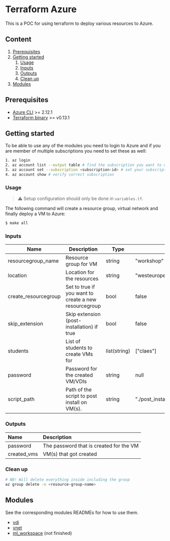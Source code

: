 # Terraform Azure
This is a POC for using terraform to deploy various resources to Azure.

## Content
1. [Prerequisites](#prerequisites)
2. [Getting started](#getting-started)
    1. [Usage](#usage)
    2. [Inputs](#inputs)
    3. [Outputs](#outputs)
    4. [Clean up](#clean-up)
3. [Modules](#modules)

## Prerequisites
- [Azure CLI](https://docs.microsoft.com/en-us/cli/azure/install-azure-cli) >= 2.12.1
- [Terraform binary](https://www.terraform.io/downloads.html) >= v0.13.1

## Getting started
To be able to use any of the modules you need to login to Azure and if you are member of multiple subscriptions 
you need to set these as well:
```sh
1. az login
2. az account list --output table # find the subscription you want to use
3. az account set --subscription <subscription-id> # set your subscription id as active subscription
4. az account show # verify correct subscription
```

### Usage
> :warning: Setup configuration should only be done in `variables.tf`.

The following command will create a resource group, virtual network and finally deploy a VM to Azure:
```sh
$ make all
```

### Inputs
| Name | Description | Type | Default | Required |
|------|-------------|------|---------|:--------:|
| resourcegroup_name | Resource group for VM | string | "workshop" | no |
| location | Location for the resources | string | "westeurope" | no |
| create_resourcegroup | Set to true if you want to create a new resourcegroup | bool | false | no |
| skip_extension | Skip extension (post-installation) if true | bool | false | no |
| students | List of students to create VMs for | list(string) | ["claes"] | no |
| password | Password for the created VM/VDIs | string | null | no |
| script_path | Path of the script to post install on VM(s). | string | "./post_install_gnome_and_azure.sh" | no |

### Outputs
| Name | Description |
| :--- | :---------- |
| password | The password that is created for the VM |
| created_vms | VM(s) that got created |

### Clean up
```sh
# NB! Will delete everything inside including the group
az group delete -n <resource-group-name>
```

## Modules
See the corresponding modules READMEs for how to use them.
- [vdi](modules/vdi)
- [vnet](modules/vnet)
- [ml_workspace](modules/ml_workspace) (not finished)